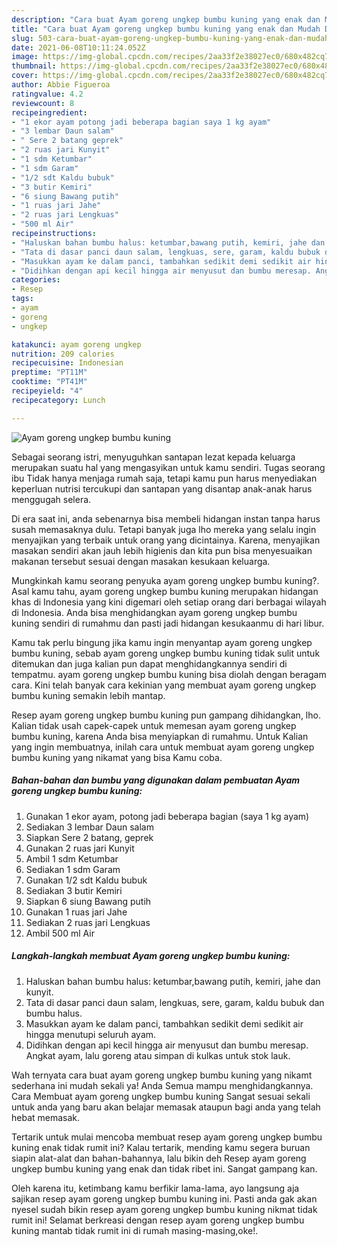 ```yaml
---
description: "Cara buat Ayam goreng ungkep bumbu kuning yang enak dan Mudah Dibuat"
title: "Cara buat Ayam goreng ungkep bumbu kuning yang enak dan Mudah Dibuat"
slug: 503-cara-buat-ayam-goreng-ungkep-bumbu-kuning-yang-enak-dan-mudah-dibuat
date: 2021-06-08T10:11:24.052Z
image: https://img-global.cpcdn.com/recipes/2aa33f2e38027ec0/680x482cq70/ayam-goreng-ungkep-bumbu-kuning-foto-resep-utama.jpg
thumbnail: https://img-global.cpcdn.com/recipes/2aa33f2e38027ec0/680x482cq70/ayam-goreng-ungkep-bumbu-kuning-foto-resep-utama.jpg
cover: https://img-global.cpcdn.com/recipes/2aa33f2e38027ec0/680x482cq70/ayam-goreng-ungkep-bumbu-kuning-foto-resep-utama.jpg
author: Abbie Figueroa
ratingvalue: 4.2
reviewcount: 8
recipeingredient:
- "1 ekor ayam potong jadi beberapa bagian saya 1 kg ayam"
- "3 lembar Daun salam"
- " Sere 2 batang geprek"
- "2 ruas jari Kunyit"
- "1 sdm Ketumbar"
- "1 sdm Garam"
- "1/2 sdt Kaldu bubuk"
- "3 butir Kemiri"
- "6 siung Bawang putih"
- "1 ruas jari Jahe"
- "2 ruas jari Lengkuas"
- "500 ml Air"
recipeinstructions:
- "Haluskan bahan bumbu halus: ketumbar,bawang putih, kemiri, jahe dan kunyit."
- "Tata di dasar panci daun salam, lengkuas, sere, garam, kaldu bubuk dan bumbu halus."
- "Masukkan ayam ke dalam panci, tambahkan sedikit demi sedikit air hingga menutupi seluruh ayam."
- "Didihkan dengan api kecil hingga air menyusut dan bumbu meresap. Angkat ayam, lalu goreng atau simpan di kulkas untuk stok lauk."
categories:
- Resep
tags:
- ayam
- goreng
- ungkep

katakunci: ayam goreng ungkep 
nutrition: 209 calories
recipecuisine: Indonesian
preptime: "PT11M"
cooktime: "PT41M"
recipeyield: "4"
recipecategory: Lunch

---
```



![Ayam goreng ungkep bumbu kuning](https://img-global.cpcdn.com/recipes/2aa33f2e38027ec0/680x482cq70/ayam-goreng-ungkep-bumbu-kuning-foto-resep-utama.jpg)

Sebagai seorang istri, menyuguhkan santapan lezat kepada keluarga merupakan suatu hal yang mengasyikan untuk kamu sendiri. Tugas seorang ibu Tidak hanya menjaga rumah saja, tetapi kamu pun harus menyediakan keperluan nutrisi tercukupi dan santapan yang disantap anak-anak harus menggugah selera.

Di era  saat ini, anda sebenarnya bisa membeli hidangan instan tanpa harus susah memasaknya dulu. Tetapi banyak juga lho mereka yang selalu ingin menyajikan yang terbaik untuk orang yang dicintainya. Karena, menyajikan masakan sendiri akan jauh lebih higienis dan kita pun bisa menyesuaikan makanan tersebut sesuai dengan masakan kesukaan keluarga. 



Mungkinkah kamu seorang penyuka ayam goreng ungkep bumbu kuning?. Asal kamu tahu, ayam goreng ungkep bumbu kuning merupakan hidangan khas di Indonesia yang kini digemari oleh setiap orang dari berbagai wilayah di Indonesia. Anda bisa menghidangkan ayam goreng ungkep bumbu kuning sendiri di rumahmu dan pasti jadi hidangan kesukaanmu di hari libur.

Kamu tak perlu bingung jika kamu ingin menyantap ayam goreng ungkep bumbu kuning, sebab ayam goreng ungkep bumbu kuning tidak sulit untuk ditemukan dan juga kalian pun dapat menghidangkannya sendiri di tempatmu. ayam goreng ungkep bumbu kuning bisa diolah dengan beragam cara. Kini telah banyak cara kekinian yang membuat ayam goreng ungkep bumbu kuning semakin lebih mantap.

Resep ayam goreng ungkep bumbu kuning pun gampang dihidangkan, lho. Kalian tidak usah capek-capek untuk memesan ayam goreng ungkep bumbu kuning, karena Anda bisa menyiapkan di rumahmu. Untuk Kalian yang ingin membuatnya, inilah cara untuk membuat ayam goreng ungkep bumbu kuning yang nikamat yang bisa Kamu coba.

<!--inarticleads1-->

##### Bahan-bahan dan bumbu yang digunakan dalam pembuatan Ayam goreng ungkep bumbu kuning:

1. Gunakan 1 ekor ayam, potong jadi beberapa bagian (saya 1 kg ayam)
1. Sediakan 3 lembar Daun salam
1. Siapkan  Sere 2 batang, geprek
1. Gunakan 2 ruas jari Kunyit
1. Ambil 1 sdm Ketumbar
1. Sediakan 1 sdm Garam
1. Gunakan 1/2 sdt Kaldu bubuk
1. Sediakan 3 butir Kemiri
1. Siapkan 6 siung Bawang putih
1. Gunakan 1 ruas jari Jahe
1. Sediakan 2 ruas jari Lengkuas
1. Ambil 500 ml Air




<!--inarticleads2-->

##### Langkah-langkah membuat Ayam goreng ungkep bumbu kuning:

1. Haluskan bahan bumbu halus: ketumbar,bawang putih, kemiri, jahe dan kunyit.
1. Tata di dasar panci daun salam, lengkuas, sere, garam, kaldu bubuk dan bumbu halus.
1. Masukkan ayam ke dalam panci, tambahkan sedikit demi sedikit air hingga menutupi seluruh ayam.
1. Didihkan dengan api kecil hingga air menyusut dan bumbu meresap. Angkat ayam, lalu goreng atau simpan di kulkas untuk stok lauk.




Wah ternyata cara buat ayam goreng ungkep bumbu kuning yang nikamt sederhana ini mudah sekali ya! Anda Semua mampu menghidangkannya. Cara Membuat ayam goreng ungkep bumbu kuning Sangat sesuai sekali untuk anda yang baru akan belajar memasak ataupun bagi anda yang telah hebat memasak.

Tertarik untuk mulai mencoba membuat resep ayam goreng ungkep bumbu kuning enak tidak rumit ini? Kalau tertarik, mending kamu segera buruan siapin alat-alat dan bahan-bahannya, lalu bikin deh Resep ayam goreng ungkep bumbu kuning yang enak dan tidak ribet ini. Sangat gampang kan. 

Oleh karena itu, ketimbang kamu berfikir lama-lama, ayo langsung aja sajikan resep ayam goreng ungkep bumbu kuning ini. Pasti anda gak akan nyesel sudah bikin resep ayam goreng ungkep bumbu kuning nikmat tidak rumit ini! Selamat berkreasi dengan resep ayam goreng ungkep bumbu kuning mantab tidak rumit ini di rumah masing-masing,oke!.

